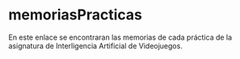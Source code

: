 # memoriasPracticas
En este enlace se encontraran las memorias de cada práctica de la asignatura de Interligencia Artificial de Videojuegos.

